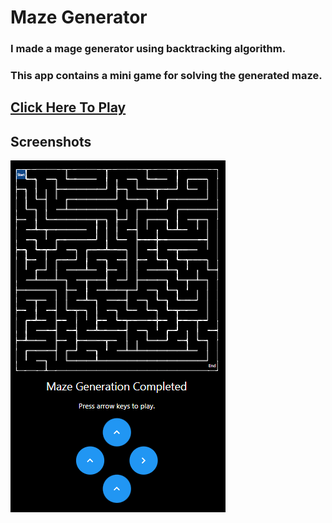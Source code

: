 # Maze Generator

### I made a mage generator using backtracking algorithm.
### This app contains a mini game for solving the generated maze.

## [Click Here To Play](https://maze-game.azurewebsites.net/)

## Screenshots
![Alt text](screenshot.png?raw=true "Screenshot")
